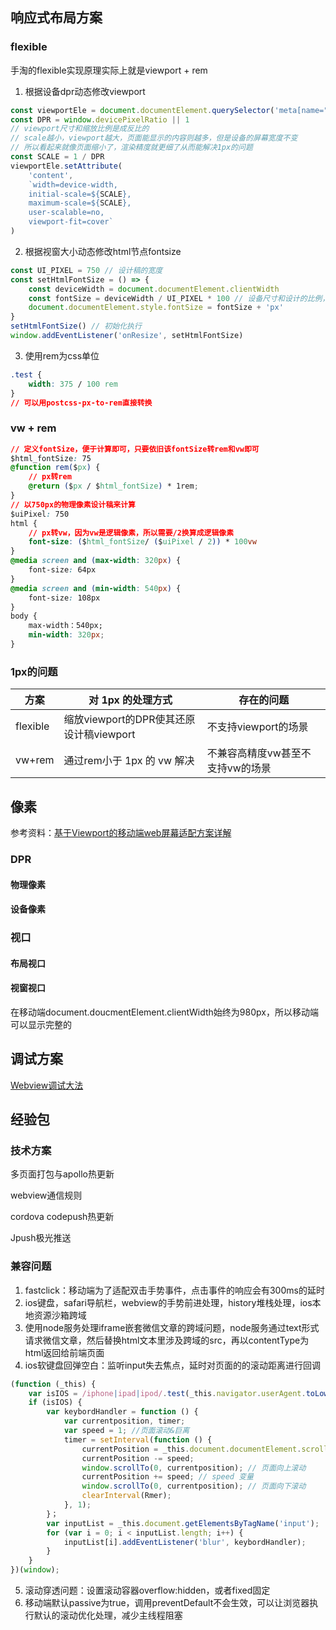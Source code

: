 
## 响应式布局方案

### flexible

手淘的flexible实现原理实际上就是viewport + rem

1. 根据设备dpr动态修改viewport

```JavaScript
const viewportEle = document.documentElement.querySelector('meta[name="viewport"]')
const DPR = window.devicePixelRatio || 1
// viewport尺寸和缩放比例是成反比的
// scale越小，viewport越大，页面能显示的内容则越多，但是设备的屏幕宽度不变
// 所以看起来就像页面缩小了，渲染精度就更细了从而能解决1px的问题
const SCALE = 1 / DPR
viewportEle.setAttribute(
    'content', 
    `width=device-width,
    initial-scale=${SCALE},
    maximum-scale=${SCALE},
    user-scalable=no,
    viewport-fit=cover`
)
```

2. 根据视窗大小动态修改html节点fontsize

```JavaScript
const UI_PIXEL = 750 // 设计稿的宽度
const setHtmlFontSize = () => {
    const deviceWidth = document.documentElement.clientWidth
    const fontSize = deviceWidth / UI_PIXEL * 100 // 设备尺寸和设计的比例，*100便于计算
    document.documentElement.style.fontSize = fontSize + 'px' 
}
setHtmlFontSize() // 初始化执行
window.addEventListener('onResize', setHtmlFontSize)
```

3. 使用rem为css单位

```CSS
.test {
    width: 375 / 100 rem
}
// 可以用postcss-px-to-rem直接转换
```

### vw + rem

```CSS
// 定义fontSize，便于计算即可，只要依旧该fontSize转rem和vw即可
$html_fontSize: 75
@function rem($px) {
    // px转rem
    @return ($px / $html_fontSize) * 1rem;
}
// 以750px的物理像素设计稿来计算
$uiPixel: 750
html {
    // px转vw，因为vw是逻辑像素，所以需要/2换算成逻辑像素
    font-size: ($html_fontSize/ ($uiPixel / 2)) * 100vw
}
@media screen and (max-width: 320px) {
    font-size: 64px
}
@media screen and (min-width: 540px) {
    font-size: 108px
}
body {
    max-width：540px;
    min-width: 320px;
}
```

### 1px的问题

| 方案     | 对 1px 的处理方式                       | 存在的问题                       |
| -------- | --------------------------------------- | -------------------------------- |
| flexible | 缩放viewport的DPR使其还原设计稿viewport | 不支持viewport的场景             |
| vw+rem   | 通过rem小于 1px 的 vw 解决              | 不兼容高精度vw甚至不支持vw的场景 |

## 像素

参考资料：[基于Viewport的移动端web屏幕适配方案详解](https://juejin.cn/post/6931691734669885454#heading-15)

### DPR

#### 物理像素

#### 设备像素

### 视口

#### 布局视口

#### 视窗视口

在移动端document.doucmentElement.clientWidth始终为980px，所以移动端可以显示完整的

## 调试方案

[Webview调试大法](./Webview调试大法)

## 经验包

### 技术方案

多页面打包与apollo热更新

webview通信规则

cordova codepush热更新

Jpush极光推送

### 兼容问题

1. fastclick：移动端为了适配双击手势事件，点击事件的响应会有300ms的延时
2. ios键盘，safari导航栏，webview的手势前进处理，history堆栈处理，ios本地资源沙箱跨域
3. 使用node服务处理iframe嵌套微信文章的跨域问题，node服务通过text形式请求微信文章，然后替换html文本里涉及跨域的src，再以contentType为html返回给前端页面
4. ios软键盘回弹空白：监听input失去焦点，延时对页面的的滚动距离进行回调

```js
(function (_this) {
    var isIOS = /iphone|ipad|ipod/.test(_this.navigator.userAgent.toLowerCase());
    if (isIOS) {
        var keybordHandler = function () {
            var currentposition, timer;
            var speed = 1; //页面滚动&巨离
            timer = setInterval(function () {
                currentPosition = _this.document.documentElement.scrollTop || _this.document.body.scrollTop;
                currentPosition -= speed;
                window.scrollTo(0, currentposition); // 页面向上滚动
                currentPosition += speed; // speed 变量
                window.scrollTo(0, currentposition); // 页面向下滚动
                clearInterval(Rmer);
            }, 1);
        }；
        var inputList = _this.document.getElementsByTagName('input');
        for (var i = 0; i < inputList.length; i++) {
        	inputList[i].addEventListener('blur', keybordHandler);
        }
    }
})(window);
```

5. 滚动穿透问题：设置滚动容器overflow:hidden，或者fixed固定
6. 移动端默认passive为true，调用preventDefault不会生效，可以让浏览器执行默认的滚动优化处理，减少主线程阻塞

